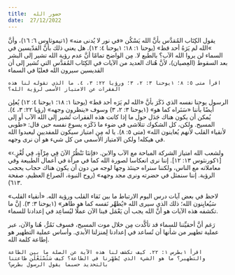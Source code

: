 ```yaml
---
title:  حضور الله
date:  27/12/2022
---
```


يقول الكِتَاب المُقدَّس بأنَّ الله يَسْكُن «في نور لا يُدنى منه» (١تيموثاوس ٦: ١٦)، وأنَّ »الله لم يَرَهُ أحد قط» (يوحنا ١: ١٨؛ ١يوحنا ٤: ١٢). هل يعني ذلك بأنَّ القدّيسين في السماء لن يروا الله الآب؟ بالطبع لا. مِن الواضح تمامًا أنَّ عدم رؤية الله تشير إلى البشر بعد السقوط (العِصيان)، لأنَّ هُناك العديد من الآيات في الكِتَاب المُقدَّس التي تُشير إلى أن القديسين سيرون الله فعليًا في السماء

`اقرأ متى ٥: ٨؛ ١يوحنا ٣: ٢، ٣؛ ورؤيا ٢٢: ٣، ٤. ما الذي تقوله لنا هذه الفقرات عن الامتياز الأسمى لرؤية الله؟`

الرسول يوحنا نفسه الذي ذَكَرَ بأنَّ «الله لم يَرَه أحد قط» (يوحنا ١: ١٨؛ ١يوحنا ٤: ١٢) يُعلِن أيضًا بأننا «سَنَراه كما هو» (١يوحنا ٣: ٢، ٣) وسوف «ينظرون وجهه» (رؤيا ٢٢: ٣، ٤). يُمكن أن يكون هناك جَدَل حول ما إذا كانت هذه الفقرات تُشير إلى الله الآب أو إلى المسيح. ولكن، كل الشكوك تتلاشى في ضوء ما ذَكَرَه يسوع نفسه حين قال: «طوبى لأنقياء القلب لأنهم يُعاينون الله» (متى ٥: ٨). يا له مِن امتياز سيكون للمفديين ليعبدوا الله في هيكله! ولكن الامتياز الأسمى من كل شيء هو أن نرى وجهه.

«ولشعب الله امتياز الشركة المباحة مع الآب والابن. ‹فإننَا نَنْظُرُ الآنَ فِي مِرْآةٍ، فِي لُغْزٍ.› [١كورنثوس ١٣: ١٢]. إننا نرى انعكاسا لصورة الله كما في مرآة في أعمال الطبيعة وفي معاملاته مع الناس، ولكننا سنراه حينئذ وجها لوجه من دون أن يكون هناك حجاب يحجب الرؤية. إننا سنمثل في حضرته ونرى مجد وجهه» (روح النبوة، الصراع العظيم، صفحة ٦١٣).

لاحظ في بعض آيات درس اليوم الارتباط ما بين نَقاء القلب ورؤية الله. «أنقياء القلب» سَيُعايِنون الله؛ ذلك الذي سيرى الله «يُطهِّر نَفسه كما هو طاهر» (١يوحنا ٣: ٣). إنَّ ما تكشفه هذه الآيات هو أنَّ الله يجب أن يَعْمَل فينا الآن عملًا ليُساعِد في إعدادنا للسماء.

رَغم أنَّ أحقيِّتنا للسماء قد تأكَّدت مِن خلال موت المسيح، فسوف نَمُرُّ، هُنا والآن، عبر عملية تطهير من شأنها أن تُساعد في إعدادنا لِمنزلنا الأبدي. وأساس عملية التطهير هو إطاعة كلمة الله.

`اقرأ ١بطرس ١: ٢٢. كيف تكشف لنا هذه الآية عن الصلة ما بين الطاعة والتطهير؟ ما هو الشيء الذي يُطهِّرنا في الطاعة؟ كيف سَتُسْتَعْلَن طاعتنا بالتحديد حسبما يقول الرسول بطرس؟`